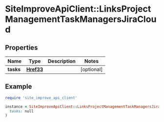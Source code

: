 # SiteImproveApiClient::LinksProjectManagementTaskManagersJiraCloud

## Properties

| Name | Type | Description | Notes |
| ---- | ---- | ----------- | ----- |
| **tasks** | [**Href33**](Href33.md) |  | [optional] |

## Example

```ruby
require 'site_improve_api_client'

instance = SiteImproveApiClient::LinksProjectManagementTaskManagersJiraCloud.new(
  tasks: null
)
```

